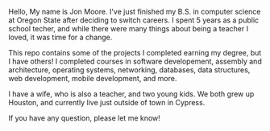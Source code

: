 Hello, My name is Jon Moore. I've just finished my B.S. in computer science at Oregon State after deciding to switch careers. I spent 5 years as a public school techer, and while there were many things about being a teacher I loved, it was time for a change. 

This repo contains some of the projects I completed earning my degree, but I have others! I completed courses in software developement, assembly and architecture, operating systems, networking, databases, data structures, web development, mobile development, and more. 

I have a wife, who is also a teacher, and two young kids. We both grew up Houston, and currently live just outside of town in Cypress.

If you have any question, please let me know!
